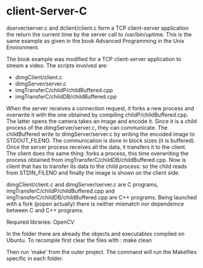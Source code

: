 # client-Server-C



dserver/server.c and dclient/client.c form a TCP client-server application the return the current time by the server call to /usr/bin/uptime.
This is the same example as given in the book Advanced Programming in the Unix Environment.

The book example was modified for a TCP client-server application to stream a video. The scripts involved are:
 - dimgClient/client.c
 - dimgServer/server.c
 - imgTransferC/childP/childBuffered.cpp
 - imgTransferC/childDB/childBuffered.cpp

When the server receives a connection request, it forks a new process and overwrite it with the one obtained by compiling
childP/childBuffered.cpp. The latter opens the camera takes an image and encode it. Since it is a child process of the dimgServer/server.c,
they can communicate. The childBuffered write to dimgServer/server.c by writing the encoded image to STDOUT_FILENO. The communication is done
in block sizes (it is buffered). Once the server process receives all the data, it transfers it to the client.
The client does the same thing: forks a process, this time overwriting the process obtained from imgTransferC/childDB/childBuffered.cpp.
Now is client that has to transfer its data to the child process: so the child reads from STDIN_FILENO and finally the image is shown on the 
client side. 

dimgClient/client.c and dimgServer/server.c are C programs, imgTransferC/childP/childBuffered.cpp and imgTransferC/childDB/childBuffered.cpp
are C++ programs. Being launched with a fork (popen actually) there is neither mismatch nor dependemce between C and C++ programs.

Required libraries:
  OpenCV

In the folder there are already the objects and executables compiled on Ubuntu. To recompile first clear the files with :
  make clean
  
Then run 'make' from the outer project. The command will run the Makefiles specific in each folder.
